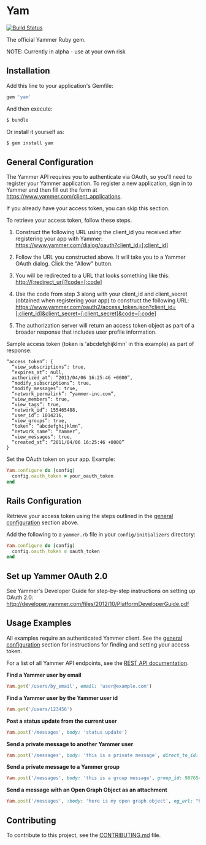 Yam
===

[![Build Status](https://api.travis-ci.org/yammer/yam.png)](https://travis-ci.org/yammer/yam)

The official Yammer Ruby gem.

NOTE: Currently in alpha - use at your own risk

Installation
------------

Add this line to your application's Gemfile:

```ruby
gem 'yam'
```

And then execute:

```sh
$ bundle
```

Or install it yourself as:

```sh
$ gem install yam
```

General Configuration
---------------------

The Yammer API requires you to authenticate via OAuth, so you'll need to register your Yammer application. To register a new application, sign in to Yammer and then fill out the form at https://www.yammer.com/client_applications.

If you already have your access token, you can skip this section.

To retrieve your access token, follow these steps.

1. Construct the following URL using the client_id you received after registering your app with Yammer: <https://www.yammer.com/dialog/oauth?client_id=[:client_id]>

2. Follow the URL you constructed above. It will take you to a Yammer OAuth dialog. Click the "Allow" button.

3. You will be redirected to a URL that looks something like this: <http://[:redirect_uri]?code=[:code]>

4. Use the code from step 3 along with your client_id and client_secret (obtained when registering your app) to construct the following URL:
<https://www.yammer.com/oauth2/access_token.json?client_id=[:client_id]&client_secret=[:client_secret]&code=[:code]>

5. The authorization server will return an access token object as part of a broader response that includes user profile information.

Sample access token (token is 'abcdefghijklmn' in this example) as part of response:

```
“access_token”: {
  “view_subscriptions”: true,
  “expires_at”: null,
  authorized_at”: “2011/04/06 16:25:46 +0000”,
  “modify_subscriptions”: true,
  “modify_messages”: true,
  “network_permalink”: “yammer-inc.com”,
  “view_members”: true,
  “view_tags”: true,
  “network_id”: 155465488,
  “user_id”: 1014216,
  “view_groups”: true,
  “token”: “abcdefghijklmn”,
  “network_name”: “Yammer”,
  “view_messages”: true,
  “created_at”: “2011/04/06 16:25:46 +0000”
}
```

Set the OAuth token on your app. Example:

```ruby
Yam.configure do |config|
  config.oauth_token = your_oauth_token
end
```

Rails Configuration
-------------------

Retrieve your access token using the steps outlined in the <a href="#general-configuration">general configuration</a> section above.

Add the following to a `yammer.rb` file in your `config/initializers` directory:

```ruby
Yam.configure do |config|
  config.oauth_token = oauth_token
end
```

Set up Yammer OAuth 2.0
-----------------------

See Yammer's Developer Guide for step-by-step instructions on setting up OAuth 2.0: <http://developer.yammer.com/files/2012/10/PlatformDeveloperGuide.pdf>

Usage Examples
--------------

All examples require an authenticated Yammer client. See the <a
href="#general-configuration">general configuration</a> section for instructions for finding and setting your access token.

For a list of all Yammer API endpoints, see the <a href="http://developer.yammer.com/restapi/">REST API documentation</a>.

**Find a Yammer user by email**

```ruby
Yam.get('/users/by_email', email: 'user@example.com')
```

**Find a Yammer user by the Yammer user id**

```ruby
Yam.get('/users/123456')
```

**Post a status update from the current user**

```ruby
Yam.post('/messages', body: 'status update')
```

**Send a private message to another Yammer user**

```ruby
Yam.post('/messages', body: 'this is a private message', direct_to_id: 123456)
```

**Send a private message to a Yammer group**

```ruby
Yam.post('/messages', body: 'this is a group message', group_id: 987654)
```

**Send a message with an Open Graph Object as an attachment**

```ruby
Yam.post('/messages', :body: 'here is my open graph object', og_url: "https://www.yammer.com/example/graph/123456789")
```

Contributing
------------

To contribute to this project, see the [CONTRIBUTING.md](https://github.com/yammer/yam/blob/master/CONTRIBUTING.md) file.
